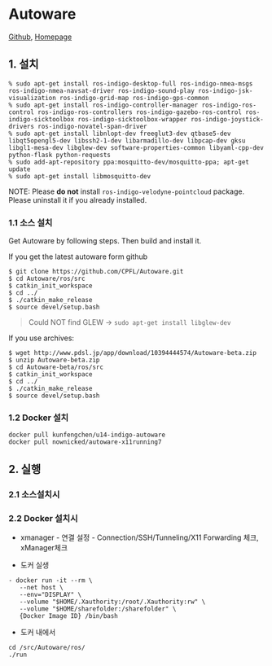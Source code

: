 # Autoware

[Github](https://github.com/CPFL/Autoware), [Homepage](https://www.autoware.ai/)

## 1. 설치

```
% sudo apt-get install ros-indigo-desktop-full ros-indigo-nmea-msgs ros-indigo-nmea-navsat-driver ros-indigo-sound-play ros-indigo-jsk-visualization ros-indigo-grid-map ros-indigo-gps-common
% sudo apt-get install ros-indigo-controller-manager ros-indigo-ros-control ros-indigo-ros-controllers ros-indigo-gazebo-ros-control ros-indigo-sicktoolbox ros-indigo-sicktoolbox-wrapper ros-indigo-joystick-drivers ros-indigo-novatel-span-driver
% sudo apt-get install libnlopt-dev freeglut3-dev qtbase5-dev libqt5opengl5-dev libssh2-1-dev libarmadillo-dev libpcap-dev gksu libgl1-mesa-dev libglew-dev software-properties-common libyaml-cpp-dev python-flask python-requests
% sudo add-apt-repository ppa:mosquitto-dev/mosquitto-ppa; apt-get update
% sudo apt-get install libmosquitto-dev
```

NOTE: Please **do not** install `ros-indigo-velodyne-pointcloud` package. Please uninstall it if you already installed.


### 1.1 소스 설치 

Get Autoware by following steps. Then build and install it.

If you get the latest autoware form github
```shell
$ git clone https://github.com/CPFL/Autoware.git
$ cd Autoware/ros/src
$ catkin_init_workspace
$ cd ../
$ ./catkin_make_release
$ source devel/setup.bash
```

> Could NOT find GLEW -> `sudo apt-get install libglew-dev`

If you use archives:
```shell
$ wget http://www.pdsl.jp/app/download/10394444574/Autoware-beta.zip
$ unzip Autoware-beta.zip
$ cd Autoware-beta/ros/src
$ catkin_init_workspace
$ cd ../
$ ./catkin_make_release
$ source devel/setup.bash
```

### 1.2 Docker 설치 

```
docker pull kunfengchen/u14-indigo-autoware 
docker pull nownicked/autoware-x11running7
```

## 2. 실행

### 2.1 소스설치시 

### 2.2 Docker 설치시 

- xmanager - 연결 설정 - Connection/SSH/Tunneling/X11 Forwarding 체크, xManager체크 

- 도커 실생 
```
- docker run -it --rm \
   --net host \
   --env="DISPLAY" \
   --volume "$HOME/.Xauthority:/root/.Xauthority:rw" \
   --volume "$HOME/sharefolder:/sharefolder" \
   {Docker Image ID} /bin/bash
```

- 도커 내에서 

```
cd /src/Autoware/ros/
./run
```